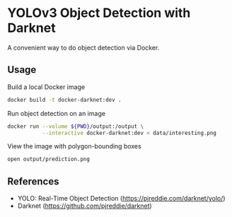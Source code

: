 # YOLOv3 Object Detection with Darknet

A convenient way to do object detection via Docker.

## Usage

Build a local Docker image
```bash
docker build -t docker-darknet:dev .
```

Run object detection on an image
```bash
docker run --volume ${PWD}/output:/output \
           --interactive docker-darknet:dev < data/interesting.png
```

View the image with polygon-bounding boxes
```bash
open output/prediction.png
```

## References
* YOLO: Real-Time Object Detection (https://pjreddie.com/darknet/yolo/)
* Darknet (https://github.com/pjreddie/darknet)

